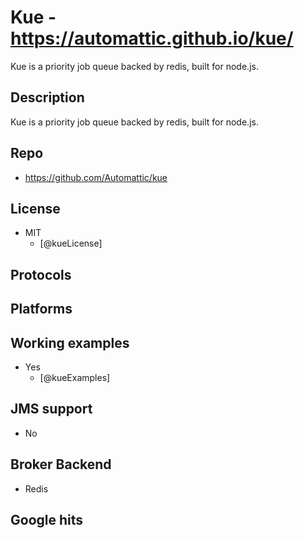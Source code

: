 # Kue - https://automattic.github.io/kue/
Kue is a priority job queue backed by redis, built for node.js.


## Description
Kue is a priority job queue backed by redis, built for node.js.


## Repo
- https://github.com/Automattic/kue


## License
- MIT
    - [@kueLicense]


## Protocols


## Platforms


## Working examples
- Yes
    - [@kueExamples]


## JMS support
- No


## Broker Backend
- Redis


## Google hits
